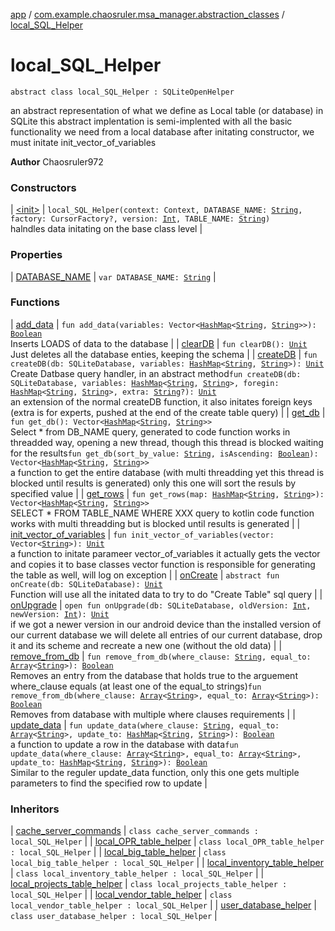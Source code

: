 [app](../../index.md) / [com.example.chaosruler.msa_manager.abstraction_classes](../index.md) / [local_SQL_Helper](.)

# local_SQL_Helper

`abstract class local_SQL_Helper : SQLiteOpenHelper`

an abstract representation of what we define as Local table (or database) in SQLite
this abstract implentation is semi-implented with all the basic functionality we need from a local database
after initating constructor, we must initate init_vector_of_variables

**Author**
Chaosruler972

### Constructors

| [&lt;init&gt;](-init-.md) | `local_SQL_Helper(context: Context, DATABASE_NAME: `[`String`](https://kotlinlang.org/api/latest/jvm/stdlib/kotlin/-string/index.html)`, factory: CursorFactory?, version: `[`Int`](https://kotlinlang.org/api/latest/jvm/stdlib/kotlin/-int/index.html)`, TABLE_NAME: `[`String`](https://kotlinlang.org/api/latest/jvm/stdlib/kotlin/-string/index.html)`)`<br>halndles data initating on the base class level |

### Properties

| [DATABASE_NAME](-d-a-t-a-b-a-s-e_-n-a-m-e.md) | `var DATABASE_NAME: `[`String`](https://kotlinlang.org/api/latest/jvm/stdlib/kotlin/-string/index.html) |

### Functions

| [add_data](add_data.md) | `fun add_data(variables: Vector<`[`HashMap`](https://kotlinlang.org/api/latest/jvm/stdlib/kotlin.collections/-hash-map/index.html)`<`[`String`](https://kotlinlang.org/api/latest/jvm/stdlib/kotlin/-string/index.html)`, `[`String`](https://kotlinlang.org/api/latest/jvm/stdlib/kotlin/-string/index.html)`>>): `[`Boolean`](https://kotlinlang.org/api/latest/jvm/stdlib/kotlin/-boolean/index.html)<br>Inserts LOADS of data to the database |
| [clearDB](clear-d-b.md) | `fun clearDB(): `[`Unit`](https://kotlinlang.org/api/latest/jvm/stdlib/kotlin/-unit/index.html)<br>Just deletes all the database enties, keeping the schema |
| [createDB](create-d-b.md) | `fun createDB(db: SQLiteDatabase, variables: `[`HashMap`](https://kotlinlang.org/api/latest/jvm/stdlib/kotlin.collections/-hash-map/index.html)`<`[`String`](https://kotlinlang.org/api/latest/jvm/stdlib/kotlin/-string/index.html)`, `[`String`](https://kotlinlang.org/api/latest/jvm/stdlib/kotlin/-string/index.html)`>): `[`Unit`](https://kotlinlang.org/api/latest/jvm/stdlib/kotlin/-unit/index.html)<br>Create Datbase query handler, in an abstract method`fun createDB(db: SQLiteDatabase, variables: `[`HashMap`](https://kotlinlang.org/api/latest/jvm/stdlib/kotlin.collections/-hash-map/index.html)`<`[`String`](https://kotlinlang.org/api/latest/jvm/stdlib/kotlin/-string/index.html)`, `[`String`](https://kotlinlang.org/api/latest/jvm/stdlib/kotlin/-string/index.html)`>, foregin: `[`HashMap`](https://kotlinlang.org/api/latest/jvm/stdlib/kotlin.collections/-hash-map/index.html)`<`[`String`](https://kotlinlang.org/api/latest/jvm/stdlib/kotlin/-string/index.html)`, `[`String`](https://kotlinlang.org/api/latest/jvm/stdlib/kotlin/-string/index.html)`>, extra: `[`String`](https://kotlinlang.org/api/latest/jvm/stdlib/kotlin/-string/index.html)`?): `[`Unit`](https://kotlinlang.org/api/latest/jvm/stdlib/kotlin/-unit/index.html)<br>an extension of the normal createDB function, it also initates foreign keys (extra is for experts, pushed at the end of the create table query) |
| [get_db](get_db.md) | `fun get_db(): Vector<`[`HashMap`](https://kotlinlang.org/api/latest/jvm/stdlib/kotlin.collections/-hash-map/index.html)`<`[`String`](https://kotlinlang.org/api/latest/jvm/stdlib/kotlin/-string/index.html)`, `[`String`](https://kotlinlang.org/api/latest/jvm/stdlib/kotlin/-string/index.html)`>>`<br>Select * from DB_NAME query, generated to code function works in threadded way, opening a new thread, though this thread is blocked waiting for the results`fun get_db(sort_by_value: `[`String`](https://kotlinlang.org/api/latest/jvm/stdlib/kotlin/-string/index.html)`, isAscending: `[`Boolean`](https://kotlinlang.org/api/latest/jvm/stdlib/kotlin/-boolean/index.html)`): Vector<`[`HashMap`](https://kotlinlang.org/api/latest/jvm/stdlib/kotlin.collections/-hash-map/index.html)`<`[`String`](https://kotlinlang.org/api/latest/jvm/stdlib/kotlin/-string/index.html)`, `[`String`](https://kotlinlang.org/api/latest/jvm/stdlib/kotlin/-string/index.html)`>>`<br>a function to get the entire database (with multi threadding yet this thread is blocked until results is generated) only this one will sort the resuls by specified value |
| [get_rows](get_rows.md) | `fun get_rows(map: `[`HashMap`](https://kotlinlang.org/api/latest/jvm/stdlib/kotlin.collections/-hash-map/index.html)`<`[`String`](https://kotlinlang.org/api/latest/jvm/stdlib/kotlin/-string/index.html)`, `[`String`](https://kotlinlang.org/api/latest/jvm/stdlib/kotlin/-string/index.html)`>): Vector<`[`HashMap`](https://kotlinlang.org/api/latest/jvm/stdlib/kotlin.collections/-hash-map/index.html)`<`[`String`](https://kotlinlang.org/api/latest/jvm/stdlib/kotlin/-string/index.html)`, `[`String`](https://kotlinlang.org/api/latest/jvm/stdlib/kotlin/-string/index.html)`>>`<br>SELECT * FROM TABLE_NAME WHERE XXX query to kotlin code function works with multi threadding but is blocked until results is generated |
| [init_vector_of_variables](init_vector_of_variables.md) | `fun init_vector_of_variables(vector: Vector<`[`String`](https://kotlinlang.org/api/latest/jvm/stdlib/kotlin/-string/index.html)`>): `[`Unit`](https://kotlinlang.org/api/latest/jvm/stdlib/kotlin/-unit/index.html)<br>a function to initate parameer vector_of_variables it actually gets the vector and copies it to base classes vector function is responsible for generating the table as well, will log on exception |
| [onCreate](on-create.md) | `abstract fun onCreate(db: SQLiteDatabase): `[`Unit`](https://kotlinlang.org/api/latest/jvm/stdlib/kotlin/-unit/index.html)<br>Function will use all the initated data to try to do "Create Table" sql query |
| [onUpgrade](on-upgrade.md) | `open fun onUpgrade(db: SQLiteDatabase, oldVersion: `[`Int`](https://kotlinlang.org/api/latest/jvm/stdlib/kotlin/-int/index.html)`, newVersion: `[`Int`](https://kotlinlang.org/api/latest/jvm/stdlib/kotlin/-int/index.html)`): `[`Unit`](https://kotlinlang.org/api/latest/jvm/stdlib/kotlin/-unit/index.html)<br>if we got a newer version in our android device than the installed version of our current database we will delete all entries of our current database, drop it and its scheme and recreate a new one (without the old data) |
| [remove_from_db](remove_from_db.md) | `fun remove_from_db(where_clause: `[`String`](https://kotlinlang.org/api/latest/jvm/stdlib/kotlin/-string/index.html)`, equal_to: `[`Array`](https://kotlinlang.org/api/latest/jvm/stdlib/kotlin/-array/index.html)`<`[`String`](https://kotlinlang.org/api/latest/jvm/stdlib/kotlin/-string/index.html)`>): `[`Boolean`](https://kotlinlang.org/api/latest/jvm/stdlib/kotlin/-boolean/index.html)<br>Removes an entry from the database that holds true to the arguement where_clause equals (at least one of the equal_to strings)`fun remove_from_db(where_clause: `[`Array`](https://kotlinlang.org/api/latest/jvm/stdlib/kotlin/-array/index.html)`<`[`String`](https://kotlinlang.org/api/latest/jvm/stdlib/kotlin/-string/index.html)`>, equal_to: `[`Array`](https://kotlinlang.org/api/latest/jvm/stdlib/kotlin/-array/index.html)`<`[`String`](https://kotlinlang.org/api/latest/jvm/stdlib/kotlin/-string/index.html)`>): `[`Boolean`](https://kotlinlang.org/api/latest/jvm/stdlib/kotlin/-boolean/index.html)<br>Removes from database with multiple where clauses requirements |
| [update_data](update_data.md) | `fun update_data(where_clause: `[`String`](https://kotlinlang.org/api/latest/jvm/stdlib/kotlin/-string/index.html)`, equal_to: `[`Array`](https://kotlinlang.org/api/latest/jvm/stdlib/kotlin/-array/index.html)`<`[`String`](https://kotlinlang.org/api/latest/jvm/stdlib/kotlin/-string/index.html)`>, update_to: `[`HashMap`](https://kotlinlang.org/api/latest/jvm/stdlib/kotlin.collections/-hash-map/index.html)`<`[`String`](https://kotlinlang.org/api/latest/jvm/stdlib/kotlin/-string/index.html)`, `[`String`](https://kotlinlang.org/api/latest/jvm/stdlib/kotlin/-string/index.html)`>): `[`Boolean`](https://kotlinlang.org/api/latest/jvm/stdlib/kotlin/-boolean/index.html)<br>a function to update a row in the database with data`fun update_data(where_clause: `[`Array`](https://kotlinlang.org/api/latest/jvm/stdlib/kotlin/-array/index.html)`<`[`String`](https://kotlinlang.org/api/latest/jvm/stdlib/kotlin/-string/index.html)`>, equal_to: `[`Array`](https://kotlinlang.org/api/latest/jvm/stdlib/kotlin/-array/index.html)`<`[`String`](https://kotlinlang.org/api/latest/jvm/stdlib/kotlin/-string/index.html)`>, update_to: `[`HashMap`](https://kotlinlang.org/api/latest/jvm/stdlib/kotlin.collections/-hash-map/index.html)`<`[`String`](https://kotlinlang.org/api/latest/jvm/stdlib/kotlin/-string/index.html)`, `[`String`](https://kotlinlang.org/api/latest/jvm/stdlib/kotlin/-string/index.html)`>): `[`Boolean`](https://kotlinlang.org/api/latest/jvm/stdlib/kotlin/-boolean/index.html)<br>Similar to the reguler update_data function, only this one gets multiple parameters to find the specified row to update |

### Inheritors

| [cache_server_commands](../../com.example.chaosruler.msa_manager.-s-q-l-i-t-e_helpers/cache_server_commands/index.md) | `class cache_server_commands : local_SQL_Helper` |
| [local_OPR_table_helper](../../com.example.chaosruler.msa_manager.-s-q-l-i-t-e_helpers.sync_table/local_-o-p-r_table_helper/index.md) | `class local_OPR_table_helper : local_SQL_Helper` |
| [local_big_table_helper](../../com.example.chaosruler.msa_manager.-s-q-l-i-t-e_helpers.sync_table/local_big_table_helper/index.md) | `class local_big_table_helper : local_SQL_Helper` |
| [local_inventory_table_helper](../../com.example.chaosruler.msa_manager.-s-q-l-i-t-e_helpers.sync_table/local_inventory_table_helper/index.md) | `class local_inventory_table_helper : local_SQL_Helper` |
| [local_projects_table_helper](../../com.example.chaosruler.msa_manager.-s-q-l-i-t-e_helpers.sync_table/local_projects_table_helper/index.md) | `class local_projects_table_helper : local_SQL_Helper` |
| [local_vendor_table_helper](../../com.example.chaosruler.msa_manager.-s-q-l-i-t-e_helpers.sync_table/local_vendor_table_helper/index.md) | `class local_vendor_table_helper : local_SQL_Helper` |
| [user_database_helper](../../com.example.chaosruler.msa_manager.-s-q-l-i-t-e_helpers/user_database_helper/index.md) | `class user_database_helper : local_SQL_Helper` |

